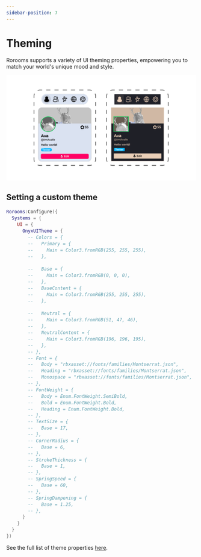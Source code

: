 ```yaml
---
sidebar-position: 7
---
```


# Theming

Rorooms supports a variety of UI theming properties, empowering you to match your world's unique mood and style.

![Theme examples](theming.png)

## Setting a custom theme

```lua
Rorooms:Configure({
  Systems = {
    UI = {
      OnyxUITheme = {
        -- Colors = {
        --   Primary = {
        --     Main = Color3.fromRGB(255, 255, 255),
        --   },

        --   Base = {
        --     Main = Color3.fromRGB(0, 0, 0),
        --   },
        --   BaseContent = {
        --     Main = Color3.fromRGB(255, 255, 255),
        --   },

        --   Neutral = {
        --     Main = Color3.fromRGB(51, 47, 46),
        --   },
        --   NeutralContent = {
        --     Main = Color3.fromRGB(196, 196, 195),
        --   },
        -- },
        -- Font = {
        --   Body = "rbxasset://fonts/families/Montserrat.json",
        --   Heading = "rbxasset://fonts/families/Montserrat.json",
        --   Monospace = "rbxasset://fonts/families/Montserrat.json",
        -- },
        -- FontWeight = {
        --   Body = Enum.FontWeight.SemiBold,
        --   Bold = Enum.FontWeight.Bold,
        --   Heading = Enum.FontWeight.Bold,
        -- },
        -- TextSize = {
        --   Base = 17,
        -- },
        -- CornerRadius = {
        --   Base = 6,
        -- },
        -- StrokeThickness = {
        --   Base = 1,
        -- },
        -- SpringSpeed = {
        --   Base = 60,
        -- },
        -- SpringDampening = {
        --   Base = 1.25,
        -- },
      }
    }
  }
})
```

See the full list of theme properties [here](https://github.com/loneka/onyx-ui/blob/main/src/Themer/ThemeSpec.luau).